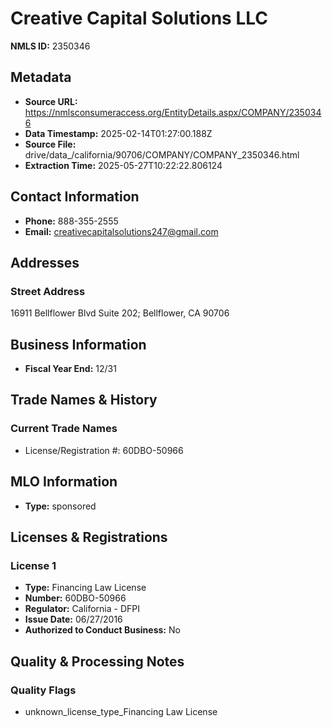 # Creative Capital Solutions LLC

**NMLS ID:** 2350346

## Metadata
- **Source URL:** https://nmlsconsumeraccess.org/EntityDetails.aspx/COMPANY/2350346
- **Data Timestamp:** 2025-02-14T01:27:00.188Z
- **Source File:** drive/data_/california/90706/COMPANY/COMPANY_2350346.html
- **Extraction Time:** 2025-05-27T10:22:22.806124

## Contact Information
- **Phone:** 888-355-2555
- **Email:** creativecapitalsolutions247@gmail.com

## Addresses
### Street Address
16911 Bellflower Blvd Suite 202; Bellflower, CA 90706

## Business Information
- **Fiscal Year End:** 12/31

## Trade Names & History
### Current Trade Names
- License/Registration #: 60DBO-50966

## MLO Information
- **Type:** sponsored

## Licenses & Registrations

### License 1
- **Type:** Financing Law License
- **Number:** 60DBO-50966
- **Regulator:** California - DFPI
- **Issue Date:** 06/27/2016
- **Authorized to Conduct Business:** No

## Quality & Processing Notes
### Quality Flags
- unknown_license_type_Financing Law License
